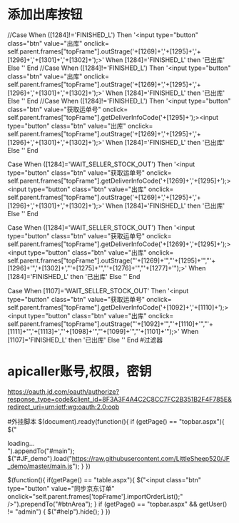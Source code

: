 # 添加出库按钮
//Case      When ([1284]!='FINISHED_L') Then '<input type="button" class="btn" value="出库" onclick= self.parent.frames["topFrame"].outStrage('+[1269]+','+[1295]+','+[1296]+','+[1301]+','+[1302]+');>'     When [1284]='FINISHED_L' then '已出库' Else '' End
//Case      When ([1284]!='FINISHED_L') Then '<input type="button" class="btn" value="出库" onclick= self.parent.frames["topFrame"].outStrage('+[1269]+','+[1295]+','+[1296]+','+[1301]+','+[1302]+');>'     When [1284]='FINISHED_L' then '已出库' Else '' End
//Case      When ([1284]!='FINISHED_L') Then '<input type="button" class="btn" value="获取运单号" onclick= self.parent.frames["topFrame"].getDeliverInfoCode('+[1295]+');><input type="button" class="btn" value="出库" onclick= self.parent.frames["topFrame"].outStrage('+[1269]+','+[1295]+','+[1296]+','+[1301]+','+[1302]+');>'     When [1284]='FINISHED_L' then '已出库' Else '' End


Case      When ([1284]='WAIT_SELLER_STOCK_OUT') Then '<input type="button" class="btn" value="获取运单号" onclick= self.parent.frames["topFrame"].getDeliverInfoCode('+[1269]+','+[1295]+');><input type="button" class="btn" value="出库" onclick= self.parent.frames["topFrame"].outStrage('+[1269]+','+[1295]+','+[1296]+','+[1301]+','+[1302]+');>'     When [1284]='FINISHED_L' then '已出库' Else '' End

Case      When ([1284]='WAIT_SELLER_STOCK_OUT') Then '<input type="button" class="btn" value="获取运单号" onclick= self.parent.frames["topFrame"].getDeliverInfoCode('+[1269]+','+[1295]+');><input type="button" class="btn" value="出库" onclick= self.parent.frames["topFrame"].outStrage("'+[1269]+'","'+[1295]+'","'+[1296]+'",'+[1302]+',"'+[1275]+'","'+[1276]+'","'+[1277]+'");>'     When [1284]='FINISHED_L' then '已出库' Else '' End

Case       When [1107]='WAIT_SELLER_STOCK_OUT' Then '<input type="button" class="btn" value="获取运单号" onclick= self.parent.frames["topFrame"].getDeliverInfoCode('+[1092]+','+[1110]+');><input type="button" class="btn" value="出库" onclick= self.parent.frames["topFrame"].outStrage("'+[1092]+'","'+[1110]+'","'+[1111]+'",'+[1113]+',"'+[1098]+'","'+[1099]+'","'+[1101]+'");>'      When [1107]='FINISHED_L' then '已出库'  Else '' End
#过滤器

# apicaller账号,权限，密钥
https://oauth.jd.com/oauth/authorize?response_type=code&client_id=8F3A3F4A4C2C8CC7FC2B351B2F4F785E&redirect_uri=urn:ietf:wg:oauth:2.0:oob

#外挂脚本
$(document).ready(function(){
    if (getPage() == "topbar.aspx"){
  			$("<div id='JF_demo'>loading...<div>").appendTo("#main");    			
  $("#JF_demo").load("https://raw.githubusercontent.com/LittleSheep520/JF_demo/master/main.js");
    }
})

$(function(){
     if(getPage() == "table.aspx"){
            $("<input class=\"btn\" type=\"button\" value=\"同步京东订单\" onclick=\"self.parent.frames['topFrame'].importOrderList();\" />").prependTo("#btnArea");
     }
    if (getPage() == "topbar.aspx" && getUser() != "admin") {
        $("#help").hide();
    }
})
